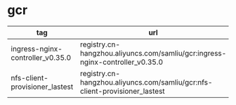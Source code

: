 # gcr
tag|url
---|---
ingress-nginx-controller_v0.35.0|registry.cn-hangzhou.aliyuncs.com/samliu/gcr:ingress-nginx-controller_v0.35.0
nfs-client-provisioner_lastest|registry.cn-hangzhou.aliyuncs.com/samliu/gcr:nfs-client-provisioner_lastest
